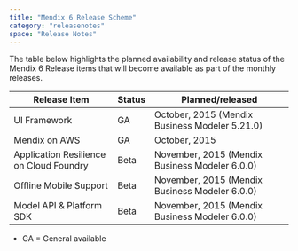 ```yaml
---
title: "Mendix 6 Release Scheme"
category: "releasenotes"
space: "Release Notes"
---
```

The table below highlights the planned availability and release status of the Mendix 6 Release items that will become available as part of the monthly releases.

| Release Item | Status | Planned/released |
| --- | --- | --- |
| UI Framework | GA | October, 2015 (Mendix Business Modeler 5.21.0) |
| Mendix on AWS | GA | October, 2015 |
| Application Resilience on Cloud Foundry | Beta | November, 2015 (Mendix Business Modeler 6.0.0) |
| Offline Mobile Support | Beta | November, 2015 (Mendix Business Modeler 6.0.0) |
| Model API & Platform SDK | Beta | November, 2015 (Mendix Business Modeler 6.0.0) |

* GA = General available